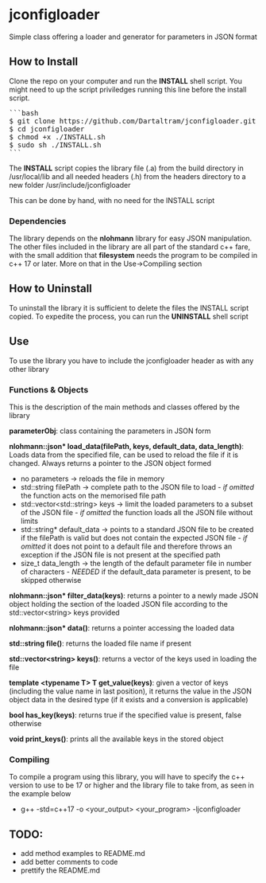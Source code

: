 # jconfigloader
Simple class offering a loader and generator for parameters in JSON format


## How to Install
Clone the repo on your computer and run the **INSTALL** shell script. You might need to up the script priviledges running this line before the install script.

<pre>
```bash
$ git clone https://github.com/Dartaltram/jconfigloader.git
$ cd jconfigloader
$ chmod +x ./INSTALL.sh
$ sudo sh ./INSTALL.sh
```
</pre>

The **INSTALL** script copies the library file (.a) from the build directory in /usr/local/lib and all needed headers (.h) from the headers directory to a new folder /usr/include/jconfigloader

This can be done by hand, with no need for the INSTALL script

### Dependencies
The library depends on the **nlohmann** library for easy JSON manipulation. The other files included in the library are all part of the standard c++ fare, with the small addition that **filesystem** needs the program to be compiled in c++ 17 or later. More on that in the Use->Compiling section


## How to Uninstall
To uninstall the library it is sufficient to delete the files the INSTALL script copied. To expedite the process, you can run the **UNINSTALL** shell script


## Use
To use the library you have to include the jconfigloader header as with any other library

### Functions & Objects
This is the description of the main methods and classes offered by the library

**parameterObj**: class containing the parameters in JSON form

**nlohmann::json\* load\_data(filePath, keys, default\_data, data\_length)**: Loads data from the specified file, can be used to reload the file if it is changed. Always returns a pointer to the JSON object formed

- no parameters -> reloads the file in memory
- std::string filePath -> complete path to the JSON file to load - _if omitted_ the function acts on the memorised file path
- std::vector\<std::string\> keys -> limit the loaded parameters to a subset of the JSON file - _if omitted_ the function loads all the JSON file without limits
- std::string* default\_data -> points to a standard JSON file to be created if the filePath is valid but does not contain the expected JSON file - _if omitted_ it does not point to a default file and therefore throws an exception if the JSON file is not present at the specified path
- size_t data\_length -> the length of the default parameter file in number of characters - _NEEDED_ if the default\_data parameter is present, to be skipped otherwise

**nlohmann::json\* filter_data(keys)**: returns a pointer to a newly made JSON object holding the section of the loaded JSON file according to the std::vector\<string\> keys provided

**nlohmann::json\* data()**: returns a pointer accessing the loaded data

**std::string file()**: returns the loaded file name if present

**std::vector\<string\> keys()**: returns a vector of the keys used in loading the file

**template \<typename T\> T get_value(keys)**: given a vector of keys (including the value name in last position), it returns the value in the JSON object data in the desired type (if it exists and a conversion is applicable)

**bool has_key(keys)**: returns true if the specified value is present, false otherwise

**void print_keys()**: prints all the available keys in the stored object


### Compiling
To compile a program using this library, you will have to specify the c++ version to use to be 17 or higher and the library file to take from, as seen in the example below

- g++ -std=c++17 -o \<your_output\> \<your_program\> -ljconfigloader

  

## TODO:

- add method examples to README.md
- add better comments to code
- prettify the README.md